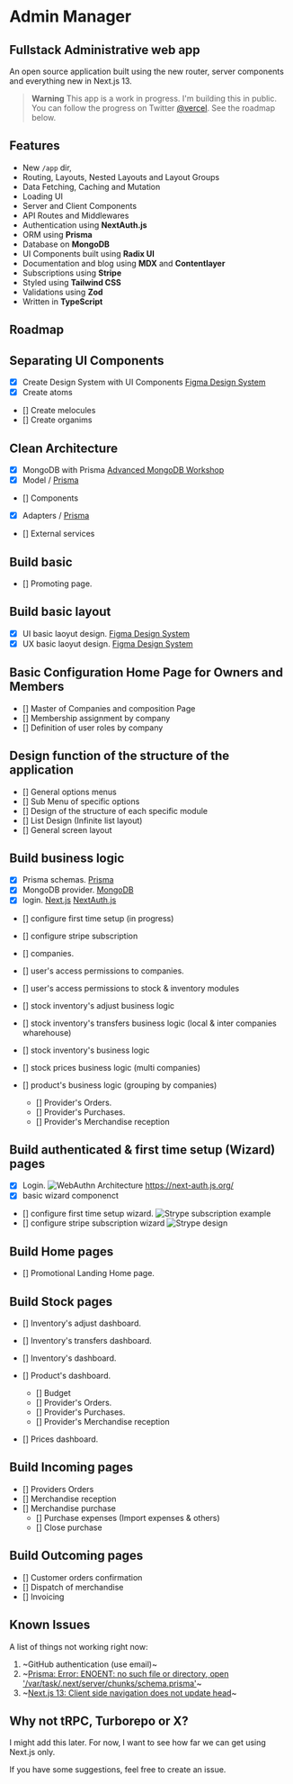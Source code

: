 # Admin Manager

## Fullstack Administrative web app

An open source application built using the new router, server components and everything new in Next.js 13.

> **Warning**
> This app is a work in progress. I'm building this in public. You can follow the progress on Twitter [@vercel](https://twitter.com/vercel).
> See the roadmap below.

## Features

- New `/app` dir,
- Routing, Layouts, Nested Layouts and Layout Groups
- Data Fetching, Caching and Mutation
- Loading UI
- Server and Client Components
- API Routes and Middlewares
- Authentication using **NextAuth.js**
- ORM using **Prisma**
- Database on **MongoDB**
- UI Components built using **Radix UI**
- Documentation and blog using **MDX** and **Contentlayer**
- Subscriptions using **Stripe**
- Styled using **Tailwind CSS**
- Validations using **Zod**
- Written in **TypeScript**

## Roadmap

## Separating UI Components

- [x] Create Design System with UI Components  [Figma Design System](https://www.figma.com/file/j32l029L2OzdItUQIE3fbh/Admin-Manager-Colors?t=3arr77aHD6ZsSVj4-1)
- [x] Create atoms
- [] Create melocules
- [] Create organims

## Clean Architecture

- [x] MongoDB with Prisma [Advanced MongoDB Workshop](https://prismaio.notion.site/Advanced-MongoDB-Workshop-4a11353478b2410aa3768ca59c274507)
- [x] Model / [Prisma](https://prisma.io)
- [] Components
- [x] Adapters / [Prisma](https://prisma.io)
- [] External services

## Build basic

- [] Promoting page.

## Build basic layout

- [x] UI basic laoyut design. [Figma Design System](https://www.figma.com/file/j32l029L2OzdItUQIE3fbh/Admin-Manager-Colors?t=3arr77aHD6ZsSVj4-1)
- [x] UX basic laoyut design. [Figma Design System](https://www.figma.com/file/j32l029L2OzdItUQIE3fbh/Admin-Manager-Colors?t=3arr77aHD6ZsSVj4-1)

## Basic Configuration Home Page for Owners and Members

- [] Master of Companies and composition Page
- [] Membership assignment by company
- [] Definition of user roles by company

## Design function of the structure of the application

- [] General options menus
- [] Sub Menu of specific options
- [] Design of the structure of each specific module
- [] List Design (Infinite list layout)
- [] General screen layout

## Build business logic

- [x] Prisma schemas.   [Prisma](https://prisma.io)
- [x] MongoDB provider. [MongoDB](https://mongodb.com)
- [x] login.            [Next.js](https://nextjs.org) [NextAuth.js](https://next-auth.js.org)
- [] configure first time setup (in progress)
- [] configure stripe subscription
- [] companies.
- [] user's access permissions to companies.
- [] user's access permissions to stock & inventory modules

- [] stock inventory's adjust business logic
- [] stock inventory's transfers business logic (local & inter companies wharehouse)

- [] stock inventory's business logic
- [] stock prices business logic (multi companies)
- [] product's business logic (grouping by companies)
  - [] Provider's Orders.
  - [] Provider's Purchases.
  - [] Provider's Merchandise reception

## Build authenticated & first time setup (Wizard) pages

- [x] Login.
    ![WebAuthn Architecture](public/next-auth-diagram.jpg)
     <https://next-auth.js.org/>
- [x] basic wizard componenct
- [] configure first time setup wizard.
   ![Strype subscription example ](public/stripe-model.ie.png)
- [] configure stripe subscription wizard
![Strype design ](public/blog-payment-api-design-diagram.svg)

## Build Home pages

- [] Promotional Landing Home page.

## Build Stock pages

- [] Inventory's adjust dashboard.
- [] Inventory's transfers dashboard.
- [] Inventory's dashboard.
- [] Product's dashboard.
  - [] Budget
  - [] Provider's Orders.
  - [] Provider's Purchases.
  - [] Provider's Merchandise reception

- [] Prices dashboard.

## Build Incoming pages

- [] Providers Orders
- [] Merchandise reception
- [] Merchandise purchase
  - [] Purchase expenses (Import expenses & others)
  - [] Close purchase

## Build Outcoming pages

- [] Customer orders confirmation
- [] Dispatch of merchandise
- [] Invoicing

## Known Issues

A list of things not working right now:

1. ~GitHub authentication (use email)~
2. ~[Prisma: Error: ENOENT: no such file or directory, open '/var/task/.next/server/chunks/schema.prisma'](https://github.com/prisma/prisma/issues/16117)~
3. ~[Next.js 13: Client side navigation does not update head](https://github.com/vercel/next.js/issues/42414)~

## Why not tRPC, Turborepo or X?

I might add this later. For now, I want to see how far we can get using Next.js only.

If you have some suggestions, feel free to create an issue.
